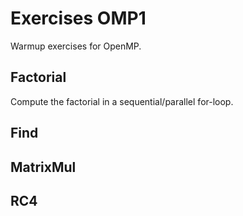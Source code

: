 # Exercises OMP1

Warmup exercises for OpenMP.

## Factorial

Compute the factorial in a sequential/parallel for-loop.



## Find

## MatrixMul

## RC4